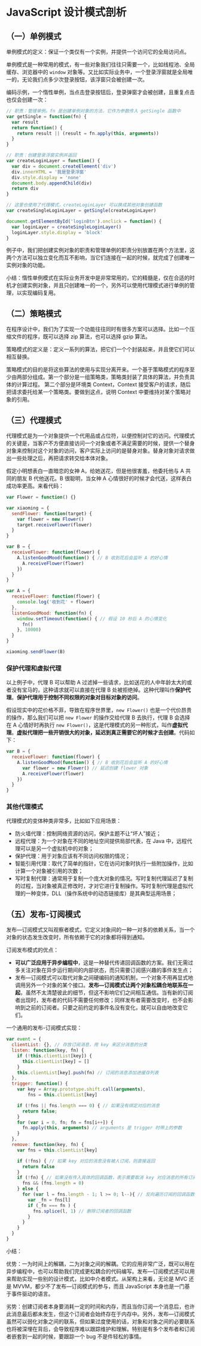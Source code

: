 # JavaScript 设计模式剖析

## （一）单例模式

单例模式的定义：保证一个类仅有一个实例，并提供一个访问它的全局访问点。

单例模式是一种常用的模式，有一些对象我们往往只需要一个，比如线程池、全局缓存、浏览器中的 `window` 对象等。又比如实际业务中，一个登录浮窗就是全局唯一的，无论我们点多少次登录按钮，该浮窗只会被创建一次。

编码示例，一个惰性单例，当点击登录按钮后，登录弹窗才会被创建，且重复点击也仅会创建一次：

``` js
// 职责：管理单例。fn 是创建单例对象的方法，它作为参数传入 getSingle 函数中
var getSingle = function(fn) {
  var result
  return function() {
    return result || (result = fn.apply(this, arguments))
  }
}

// 职责：创建登录浮窗实例并返回
var createLoginLayer = function() {
  var div = document.createElement('div')
  div.innerHTML = '我是登录浮窗'
  div.style.display = 'none'
  document.body.appendChild(div)
  return div
}

// 这里也使用了代理模式，createLoginLayer 可以换成其他对象创建函数
var createSingleLoginLayer = getSingle(createLoginLayer)

document.getElementById('loginBtn').onclick = function() {
  var loginLayer = createSingleLoginLayer()
  loginLayer.style.display = 'block'
}
```

例子中，我们把创建实例对象的职责和管理单例的职责分别放置在两个方法里，这两个方法可以独立变化而互不影响，当它们连接在一起的时候，就完成了创建唯一实例对象的功能。

小结：惰性单例模式在实际业务开发中是非常常用的，它的精髓是，仅在合适的时机才创建实例对象，并且只创建唯一的一个，另外可以使用代理模式进行单例的管理，以实现编码复用。

## （二）策略模式

在程序设计中，我们为了实现一个功能往往同时有很多方案可以选择。比如一个压缩文件的程序，既可以选择 zip 算法，也可以选择 gzip 算法。

策略模式的定义是：定义一系列的算法，把它们一个个封装起来，并且使它们可以相互替换。

策略模式的目的是将这些算法的使用与实现分离开来。一个基于策略模式的程序至少由两部分组成。第一个部分是一组策略类，策略类封装了具体的算法，并负责具体的计算过程。 第二个部分是环境类 Context，Context 接受客户的请求，随后把请求委托给某一个策略类。要做到这点，说明 Context 中要维持对某个策略对象的引用。

## （三）代理模式

代理模式是为一个对象提供一个代用品或占位符，以便控制对它的访问。代理模式的关键是，当客户不方便直接访问一个对象或者不满足需要的时候，提供一个替身对象来控制对这个对象的访问，客户实际上访问的是替身对象。替身对象对请求做出一些处理之后，再把请求转交给本体对象。

假定小明想表白一直暗恋的女神 A，给她送花，但是他很害羞，他委托他与 A 共同的朋友 B 代他送花。B 很聪明，当女神 A 心情很好的时候才会代送，这样表白成功率更高。来看代码：

``` js
var Flower = function() {}

var xiaoming = {
  sendFlower: function(target) {
    var flower = new Flower()
    target.receiveFlower(flower)
  }
}

var B = {
  receiveFlower: function(flower) {
    A.listenGoodMood(function() { // B 收到花后会监听 A 的好心情
      A.receiveFlower(flower)
    })
  }
}

var A = {
  receiveFlower: function(flower) {
    console.log('收到花' + flower)
  },
  listenGoodMood: function(fn) {
    window.setTimeout(function() { // 假设 10 秒后 A 的心情变化
      fn()
    }, 10000)
  }
}

xiaoming.sendFlower(B)
```

### 保护代理和虚拟代理

以上例子中，代理 B 可以帮助 A 过滤掉一些请求，比如送花的人中年龄太大的或者没有宝马的，这种请求就可以直接在代理 B 处被拒绝掉。这种代理叫作**保护代理**。**保护代理用于控制不同权限的对象对目标对象的访问**。

假设现实中的花价格不菲，导致在程序世界里，`new Flower()` 也是一个代价昂贵的操作，那么我们可以把 `new Flower` 的操作交给代理 B 去执行，代理 B 会选择在 A 心情好时再执行 `new Flower()`，这是代理模式的另一种形式，叫作**虚拟代理**。**虚拟代理把一些开销很大的对象，延迟到真正需要它的时候才去创建**。代码如下：

``` js
var B = {
  receiveFlower: function(flower) {
    A.listenGoodMood(function() { // B 收到花后会监听 A 的好心情
      var flower = new Flower() // 延迟创建 flower 对象
      A.receiveFlower(flower)
    })
  }
}
```

### 其他代理模式

代理模式的变体种类非常多，比如如下应用场景：

* 防火墙代理：控制网络资源的访问，保护主题不让“坏人”接近；
* 远程代理：为一个对象在不同的地址空间提供局部代表，在 Java 中，远程代理可以是另一个虚拟机中的对象；
* 保护代理：用于对象应该有不同访问权限的情况；
* 智能引用代理：取代了简单的指针，它在访问对象时执行一些附加操作，比如计算一个对象被引用的次数；
* 写时复制代理：通常用于复制一个庞大对象的情况。写时复制代理延迟了复制的过程，当对象被真正修改时，才对它进行复制操作。写时复制代理是虚拟代理的一种变体，DLL（操作系统中的动态链接库）是其典型运用场景；

## （五）发布-订阅模式

发布—订阅模式又叫观察者模式，它定义对象间的一种一对多的依赖关系，当一个对象的状态发生改变时，所有依赖于它的对象都将得到通知。

订阅发布模式的优点：

* **可以广泛应用于异步编程中**，这是一种替代传递回调函数的方案。我们无需过多关注对象在异步运行期间的内部状态，而只需要订阅感兴趣的事件发生点；
* 发布—订阅模式可以取代对象之间硬编码的通知机制，一个对象不用再显式地调用另外一个对象的某个接口。**发布—订阅模式让两个对象松耦合地联系在一起**，虽然不太清楚彼此的细节，但这不影响它们之间相互通信。当有新的订阅者出现时，发布者的代码不需要任何修改；同样发布者需要改变时，也不会影响到之前的订阅者。只要之前约定的事件名没有变化，就可以自由地改变它们。

一个通用的发布-订阅模式实现：

``` js
var event = {
  clientList: {}, // 存放订阅消息，用 key 来区分消息的分类
  listen: function(key, fn) {
    if (!this.clientList[key]) {
      this.clientList[key] = []
    }
    this.clientList[key].push(fn) // 订阅的消息添加进缓存列表
  },
  trigger: function() {
    var key = Array.prototype.shift.call(arguments),
        fns = this.clientList[key]

    if (!fns || fns.length === 0) { // 如果没有绑定对应的消息
      return false;
    }
    for (var i = 0, fn; fn = fns[i++]) {
      fn.apply(this, arguments) // arguments 是 trigger 时带上的参数
    }
  },
  remove: function(key, fn) {
    var fns = this.clientList[key]

    if (!fns) { // 如果 key 对应的消息没有被人订阅，则直接返回
      return false
    }
    if (!fn) { // 如果没有传入具体的回调函数，表示需要取消 key 对应消息的所有订阅
      fns && (fns.length = 0)
    } else {
      for (var l = fns.length - 1; l >= 0; l--){ // 反向遍历订阅的回调函数列表
        var _fn = fns[l]
        if (_fn === fn ) {
          fns.splice(l, 1) // 删除订阅者的回调函数
        }
      }
    }
  }
}
```

小结：

优势：一为时间上的解耦，二为对象之间的解耦。它的应用非常广泛，既可以用在异步编程中，也可以帮助我们完成更松耦合的代码编写。发布—订阅模式还可以用来帮助实现一些别的设计模式，比如中介者模式。从架构上来看，无论是 MVC 还是 MVVM，都少不了发布—订阅模式的参与，而且 JavaScript 本身也是一门基于事件驱动的语言。

劣势：创建订阅者本身要消耗一定的时间和内存，而且当你订阅一个消息后，也许此消息最后都未发生，但这个订阅者会始终存在于内存中。另外，发布—订阅模式虽然可以弱化对象之间的联系，但如果过度使用的话，对象和对象之间的必要联系也将被深埋在背后，会导致程序难以跟踪维护和理解。特别是有多个发布者和订阅者嵌套到一起的时候，要跟踪一个 bug 不是件轻松的事情。
